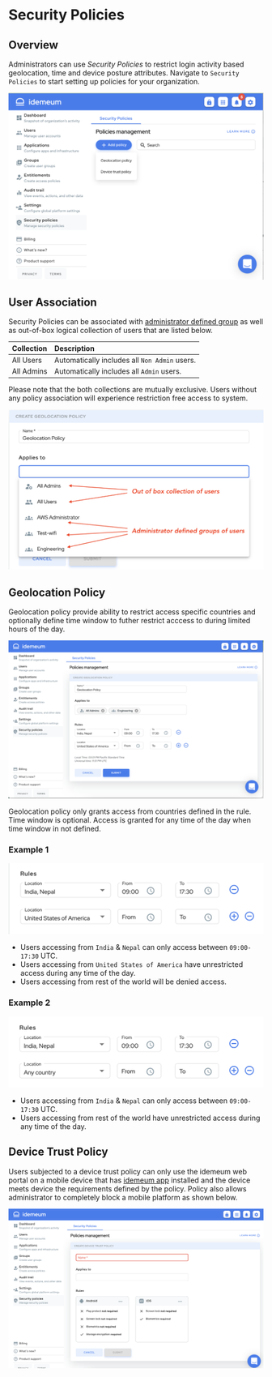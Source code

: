 # Security Policies

## Overview
Administrators can use *Security Policies* to restrict login activity based geolocation, time and device posture attributes. Navigate to `Security Policies` to start setting up policies for your organization.

![Security Policies](./images/security-policies/security-policies-overview.png)

## User Association

Security Policies can be associated with [administrator defined group](./group-management.html) as well as out-of-box logical collection of users that are listed below.

| Collection  | Description                                   |
| :---        |                                          :--- |
| All Users   | Automatically includes all `Non Admin` users. |
| All Admins  | Automatically includes all `Admin` users.     |

Please note that the both collections are mutually exclusive. Users without any policy association will experience restriction free access to system.

![User association](./images/security-policies/security-policies-association.png)

## Geolocation Policy

Geolocation policy provide ability to restrict access specific countries and optionally define time window to futher restrict acccess to during limited hours of the day.

![Geolocation Policy](./images/security-policies/security-policies-geolocation.png)

Geolocation policy only grants access from countries defined in the rule. Time window is optional. Access is granted for any time of the day when time window in not defined.

### Example 1

![Geolocation Policy example 1](./images/security-policies/security-policies-geolocation-p1.png)
* Users accessing from `India` & `Nepal` can only access between `09:00-17:30` UTC.
* Users accessing from `United States of America` have unrestricted access during any time of the day.
* Users accessing from rest of the world will be denied access.

### Example 2

![Geolocation Policy example 1](./images/security-policies/security-policies-geolocation-p2.png)
* Users accessing from `India` & `Nepal` can only access between `09:00-17:30` UTC.
* Users accessing from  rest of the world have unrestricted access during any time of the day.

## Device Trust Policy

Users subjected to a device trust policy can only use the idemeum web portal on a mobile device that has [idemeum app](./downloads.html) installed and the device meets device the requirements defined by the policy.
Policy also allows administrator to completely block a mobile platform as shown below.

![Device Trust Policy](./images/security-policies/security-policies-device-trust.png)

